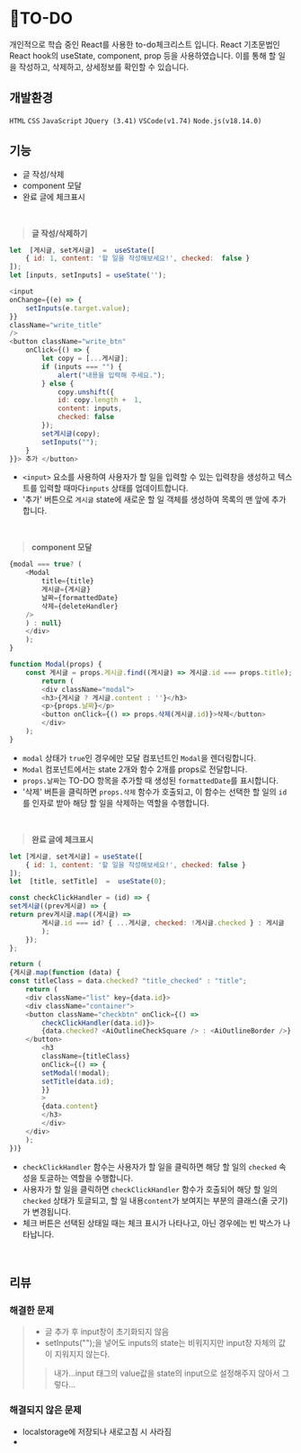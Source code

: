 # 📝TO-DO
개인적으로 학습  중인 React를 사용한 to-do체크리스트 입니다.
React 기초문법인 React  hook의 useState, component, prop 등을 사용하였습니다. 이를 통해 할 일을 작성하고, 삭제하고, 상세정보를 확인할 수 있습니다.



## 개발환경
`HTML` `CSS` `JavaScript` `JQuery (3.41)`
`VSCode(v1.74)`
`Node.js(v18.14.0)`



## 기능

* 글 작성/삭제
* component  모달
* 완료 글에 체크표시


<br>

>**글 작성/삭제하기**
```javascript
let  [게시글, set게시글]  =  useState([
	{ id: 1, content: '할 일을 작성해보세요!', checked:  false }
]);
let [inputs, setInputs] = useState('');

<input
onChange={(e) => {
	setInputs(e.target.value);
}}
className="write_title"
/>
<button className="write_btn"
	onClick={() => {
		let copy = [...게시글];
		if (inputs === "") {
			alert("내용을 입력해 주세요.");
		} else {
			copy.unshift({
			id: copy.length +  1,
			content: inputs,
			checked: false
		});
		set게시글(copy);
		setInputs("");
	}
}}> 추가 </button>
```
- `<input>` 요소를 사용하여 사용자가 할 일을 입력할 수 있는 입력창을 생성하고 텍스트를 입력할 때마다`inputs` 상태를 업데이트합니다.
- '추가' 버튼으로 `게시글` state에 새로운 할 일 객체를 생성하여 목록의 맨 앞에 추가합니다.
<br>

>**component  모달**
```javascript
{modal === true? (
	<Modal
		title={title}
		게시글={게시글}
		날짜={formattedDate}
		삭제={deleteHandler}
	/>
	) : null}
	</div>
	);
}

function Modal(props) {
	const 게시글 = props.게시글.find((게시글) => 게시글.id === props.title);
		return (
		<div className="modal">
		<h3>{게시글 ? 게시글.content : ''}</h3>
		<p>{props.날짜}</p>
		<button onClick={() => props.삭제(게시글.id)}>삭제</button>
		</div>
	);
}
```
- `modal` 상태가 `true`인 경우에만 모달 컴포넌트인 `Modal`을 렌더링합니다.
- `Modal` 컴포넌트에서는 state 2개와 함수 2개를 props로 전달합니다.
- `props.날짜`는 TO-DO 항목을 추가할 때 생성된 `formattedDate`를 표시합니다.
- '삭제' 버튼을 클릭하면 `props.삭제` 함수가 호출되고, 이 함수는 선택한 할 일의 `id`를 인자로 받아 해당 할 일을 삭제하는 역할을 수행합니다.
<br>

>**완료 글에 체크표시**
```javascript
let [게시글, set게시글] = useState([
	{ id: 1, content: '할 일을 작성해보세요!', checked: false }
]);
let  [title, setTitle]  =  useState(0);

const checkClickHandler = (id) => {
set게시글((prev게시글) => {
return prev게시글.map((게시글) =>
		게시글.id === id? { ...게시글, checked: !게시글.checked } : 게시글
		);
	});
};

return (
{게시글.map(function (data) {
const titleClass = data.checked? "title_checked" : "title";
	return (
	<div className="list" key={data.id}>
	<div className="container">
	<button className="checkbtn" onClick={() => 
		checkClickHandler(data.id)}>
		{data.checked? <AiOutlineCheckSquare /> : <AiOutlineBorder />}
	</button>
		<h3
		className={titleClass}
		onClick={() => {
		setModal(!modal);
		setTitle(data.id);
		}}
		>
		{data.content}
		</h3>
		</div>
	</div>
	);
})}
```
- `checkClickHandler` 함수는 사용자가 할 일을 클릭하면 해당 할 일의 `checked` 속성을 토글하는 역할을 수행합니다.
- 사용자가 할 일을 클릭하면 `checkClickHandler` 함수가 호출되어 해당 할 일의 `checked` 상태가 토글되고, 할 일 내용`content`가 보여지는 부분의 클래스(줄 긋기)가 변경됩니다. 
- 체크 버튼은 선택된 상태일 때는 체크 표시가 나타나고, 아닌 경우에는 빈 박스가 나타납니다.
<br>

## 리뷰

### 해결한 문제
>* 글 추가 후 input창이 초기화되지 않음
>* setInputs("");을 넣어도 inputs의 state는 비워지지만 input창 자체의 값이 지워지지 않는다. 
>>내가...input 태그의 value값을 state의 input으로 설정해주지 않아서 그렇다...

### 해결되지 않은 문제
* localstorage에 저장되나 새로고침 시 사라짐
* 
